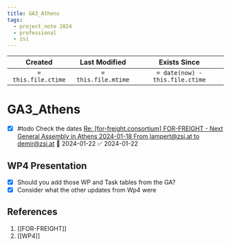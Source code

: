 ```yaml
---
title: GA3_Athens
tags:
  - project_note 2024
  - professional
  - zsi
---
```

|       Created       |    Last Modified    |          Exists Since           |
| :-----------------: | :-----------------: | :-----------------------------: |
| `= this.file.ctime` | `= this.file.mtime` | `= date(now) - this.file.ctime` |

# GA3_Athens
- [x] #todo Check the dates [Re: [for-freight.consortium] FOR-FREIGHT - Next General Assembly in Athens 2024-01-18 From lampert@zsi.at to demir@zsi.at](hook://email/8c28df16-e51d-42b7-8576-b6d1f174ebbe%40zsi.at) 🛫 2024-01-22 ✅ 2024-01-22

## WP4 Presentation
- [x] Should you add those WP and Task tables from the GA?
- [x] Consider what the other updates from Wp4 were

## References
1. [[FOR-FREIGHT]]
2. [[WP4]]